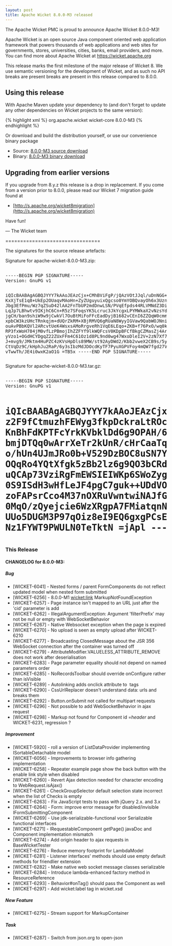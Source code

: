 ```yaml
---
layout: post
title: Apache Wicket 8.0.0-M3 released
---
```

The Apache Wicket PMC is proud to announce Apache Wicket 8.0.0-M3!

Apache Wicket is an open source Java component oriented web application
framework that powers thousands of web applications and web sites for
governments, stores, universities, cities, banks, email providers, and
more. You can find more about Apache Wicket at https://wicket.apache.org

This release marks the first milestone of the major release of Wicket 8. We
use semantic versioning for the development of Wicket, and as such no
API breaks are present breaks are present in this release compared to
8.0.0.

Using this release
------------------

With Apache Maven update your dependency to (and don't forget to
update any other dependencies on Wicket projects to the same version):

{% highlight xml %}
<dependency>
    <groupId>org.apache.wicket</groupId>
    <artifactId>wicket-core</artifactId>
    <version>8.0.0-M3</version>
</dependency>
{% endhighlight %}

Or download and build the distribution yourself, or use our
convenience binary package

* Source: [8.0.0-M3 source download](http://www.apache.org/dyn/closer.cgi/wicket/8.0.0-M3)
* Binary: [8.0.0-M3 binary download](http://www.apache.org/dyn/closer.cgi/wicket/8.0.0-M3/binaries)

<!--more-->

Upgrading from earlier versions
-------------------------------

If you upgrade from 8.y.z this release is a drop in replacement. If
you come from a version prior to 8.0.0, please read our Wicket 7
migration guide found at

 * [http://s.apache.org/wicket8migration](http://s.apache.org/wicket8migration)

Have fun!

— The Wicket team


================================

The signatures for the source release artefacts:


Signature for apache-wicket-8.0.0-M3.zip:

<div class="highlight"><pre> 
-----BEGIN PGP SIGNATURE-----
Version: GnuPG v1

iQIcBAABAgAGBQJYYY7kAAoJEAzCjx+CMhBViFgP/jQAzVOtJJql/uDnNGG+k2IL
KxXjTsE1q8+UkEp2OUaqvMAoHn+ZyZUguyuixQgcso0YmYOBQvayOh6x3UznTSFj
Jbg3EfPmu/Wz7qZSuD42lAA2FnTbUP2mdDnwLSN/PVqEfpds44RLVMNdZ3DiGycy
LqJp7LBhwtv9IKjhC6Cn+R5z7SFoqsYK5Lcruc3JkYcgxLPYMWkaX2vNzsYdEM08
jgCH/ban9shiW9w9jCwkVl7OuBtMiFoFFcEadDyjB1682vCEnI6ZZQqW0cmmtv9X
xpbCW3kzUHcTRnkqjm+dUQrZkRM+XBjRMVQ6gRUaN8WyyIGVaw9QabWOJNnidHWl
ouAvPBbKQVl2ARcvtUeK4WsxsAMoRrgveRh1VqE6LEqo+ZKB+f76PxO/wq0khTJk
RP3fxWoH784jM0vfLzPBmojIhZZFYf9lkWQFcsV0KDpBFCfBkgCZMasZj4ArzlQA
yVzo1+OGdHCYDgqZ22ZUxFFm4C61Oz1d8PL9nd0wg47WxoDleI2V+2zN7Xf72Mf8
J+mvg9/JMktm4HuPZC4zKVsHpDls89MW/st92AyDWd2/Kbb2vweX2CB9s/5ylpkt
CtVqDz9C/kHphJu2RaP/6y3sIbzMdJDOcdKyTF7PyuXGPVFoy4mQW7fgd27V9yON
vTwwTh/JE4i0wxK2aO1G
=TB5x
-----END PGP SIGNATURE-----
</pre></div>

Signature for apache-wicket-8.0.0-M3.tar.gz:

<div class="highlight"><pre> 
-----BEGIN PGP SIGNATURE-----
Version: GnuPG v1

iQIcBAABAgAGBQJYYY7kAAoJEAzCjx+CMhBVfqAP/itRxoqr7DB8wDQipagAjHh7
z2F9fCtmuzhFEWyg3fkpDckraLtROcqQUoZor0AqQDChKDBs210wxkWqxt4UMMC8
KnBhFdKPTFcYrkKVbklDd6g9OPAH/61G5effgK7+RXZflX3h/DEgutzevcGMgimX
bmjDTQq0wArrXeTr2kUnR/cHrCaaTqPTpl7I++TBE/792luD9ZHFfaepEwu/49PM
o/hUn4UJmJRo0b+V529DzBOC8uSN7YzyIAfdi04lJxnC1kjg3ACJ5jidYNMM0aRo
OQqRo4YQtXfgk5zBb2lz6g9QO3bCRdjT9mODixXsH87WtRPgeTQGzOfZQD4O2Os7
uQCAp73VziRgFmEWSIEIWKp6SWoZygaLD40ZzY7P2RhKG6a2qj6bvaXiMQZsjKag
0S9ISdH3wHfLeJF4pgC7guk++UDdVOOuzSqU9sn/PX/b6dTmrjrLP4SUd/8+9ibq
zoFAPsrCco4M37nOXRuVwntwiNAJfGfFpBBm3LnEXca/kbbo5C+I32vhVfnMMPM/
0MqO/zQyejcie6WzXRgpA7FMiatqnN+lNSOb320bxbqse13Kgh2tyTgmWCVY/3qH
UUo5DUGM3P97qOiz8eI9EQ6gxgPCsEBU/9OEgI9jLVCgEbHo5wEWZxTQHN+Ph4p/
Nz1FYWT9PWULN0TeTktN
=jApl 
-----END PGP SIGNATURE-----
</pre></div>
================================

### This Release

#### CHANGELOG for 8.0.0-M3:
    
##### Bug

 * [WICKET-6041] - Nested forms / parent FormComponents do not reflect updated model when nested form submitted
 * [WICKET-6256] - 8.0.0-M1 <wicket:link> MarkupNotFoundException
 * [WICKET-6257] - Page instance isn't mapped to an URL just after the 'cid' parameter is add
 * [WICKET-6262] - IllegalArgumentException: Argument 'filterPrefix' may not be null or empty with WebSocketBehavior
 * [WICKET-6267] - Native Websocket exception when the page is expired
 * [WICKET-6270] - No upload is seen as empty upload after WICKET-6210
 * [WICKET-6277] - Broadcasting ClosedMessage about the JSR 356 WebSocket connection after the container was turned off
 * [WICKET-6279] - AttributeModifier.VALUELESS_ATTRIBUTE_REMOVE does not work after deserialisation
 * [WICKET-6283] - Page parameter equality should not depend on named parameters order
 * [WICKET-6285] - NoRecordsToolbar should override onConfigure rather than isVisible
 * [WICKET-6289] - Autolinking adds onclick attribute to <img> tags
 * [WICKET-6290] - CssUrlReplacer doesn't understand data: urls and breaks them
 * [WICKET-6292] - Button.onSubmit not called for multipart requests
 * [WICKET-6296] - Not possible to add WebSocketBehavior in ajax request
 * [WICKET-6298] - Markup not found for Component id =_header_ and WICKET-6231, regression ?

##### Improvement
 
 * [WICKET-5920] - roll a version of ListDataProvider implementing ISortableDetachable model
 * [WICKET-6056] - Improvements to browser info gathering implementation
 * [WICKET-6258] - Repeater example page show the back button with the enable link style when disabled
 * [WICKET-6260] - Revert Ajax detection needed for character encoding to WebRequest.isAjax()
 * [WICKET-6261] - CheckGroupSelector default selection state incorrect when the list of Checks is empty
 * [WICKET-6263] - Fix JavaScript tests to pass with jQuery 2.x. and 3.x
 * [WICKET-6264] - Form: improve error message for disabled/invisible IFormSubmittingComponent
 * [WICKET-6269] - Use jdk-serializable-functional voor Serializable functional interfaces
 * [WICKET-6271] - IRequestableComponent getPage() javaDoc and Component implementation mismatch
 * [WICKET-6274] - Add origin header to ajax requests in BaseWicketTester
 * [WICKET-6276] - Reduce memory footprint for LambdaModel
 * [WICKET-6281] - Listener interfaces' methods should use empty default methods for friendlier extension
 * [WICKET-6282] - Make native web socket message classes serializable
 * [WICKET-6284] - Introduce lambda-enhanced factory method in ResourceReference
 * [WICKET-6293] - Behavior#onTag() should pass the Component as well
 * [WICKET-6297] - Add wicket:label tag in wicket.xsd

##### New Feature

 * [WICKET-6275] - Stream support for MarkupContainer

##### Task

 * [WICKET-6287] - Switch from json.org to open-json

